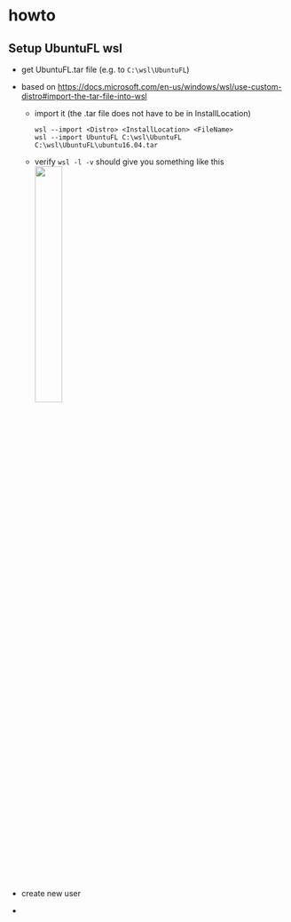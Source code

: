 # howto

## Setup UbuntuFL wsl
- get UbuntuFL.tar file (e.g. to ```C:\wsl\UbuntuFL```)
- based on https://docs.microsoft.com/en-us/windows/wsl/use-custom-distro#import-the-tar-file-into-wsl
  - import it (the .tar file does not have to be in InstallLocation)  
    ```
    wsl --import <Distro> <InstallLocation> <FileName>
    wsl --import UbuntuFL C:\wsl\UbuntuFL C:\wsl\UbuntuFL\ubuntu16.04.tar
    ```
  - verify
    ```wsl -l -v```
    should give you something like this  
    <img src="https://user-images.githubusercontent.com/68520323/158100281-77edee78-a14b-4b92-bfe0-783491a8f8d6.png" width=33% height=33%>

- create new user
- 
